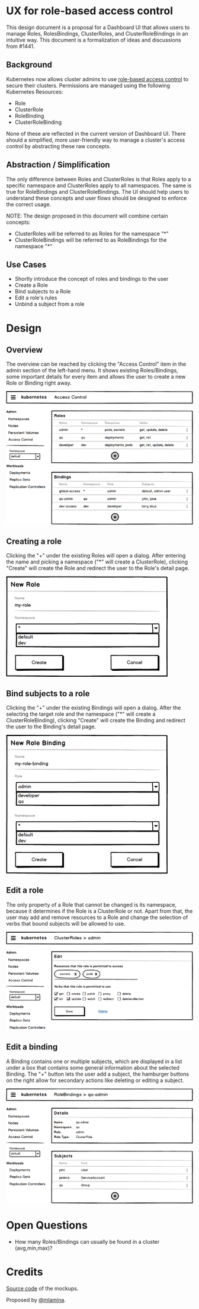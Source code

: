 # UX for role-based access control

This design document is a proposal for a Dashboard UI that
allows users to manage Roles, RolesBindings, ClusterRoles, and 
ClusterRoleBindings in an intuitive way. This document is a 
formalization of ideas and discussions from #1441.

## Background

Kubernetes now allows cluster admins to use 
[role-based access control](http://kubernetes.io/docs/admin/authorization/) to secure their clusters. 
Permissions are managed using the following Kubernetes Resources:
* Role
* ClusterRole
* RoleBinding
* ClusterRoleBinding

None of these are reflected in the current version of Dashboard UI. There should a simplified, 
more user-friendly way to manage a cluster's access control by abstracting these raw concepts.


## Abstraction / Simplification

The only difference between Roles and ClusterRoles is that Roles apply to a specific namespace 
and ClusterRoles apply to all namespaces. The same is true for RoleBindings and ClusterRoleBindings. 
The UI should help users to understand these concepts and user flows should be designed to enforce
the correct usage. 

NOTE: The design proposed in this document will combine certain concepts:
* ClusterRoles will be referred to as Roles for the namespace "*"
* ClusterRoleBindings will be referred to as RoleBindings for the namespace "*"

## Use Cases

* Shortly introduce the concept of roles and bindings to the user
* Create a Role
* Bind subjects to a Role
* Edit a role's rules
* Unbind a subject from a role

# Design



## Overview

The overview can be reached by clicking the "Access Control" item in the admin section of the
left-hand menu. It shows existing Roles/Bindings, some important details for every item and allows
the user to create a new Role or Binding right away.

![Overview](mockups/21-11-2016-access-control/overview.png)

## Creating a role

Clicking the "+" under the existing Roles will open a dialog. After entering the name and
picking a namespace ("*" will create a ClusterRole), clicking "Create" will create the Role
and redirect the user to the Role's detail page.

![Overview](mockups/21-11-2016-access-control/create-role.png)

## Bind subjects to a role

Clicking the "+" under the existing Bindings will open a dialog. After the selecting the
target role and the namespace ("*" will create a ClusterRoleBinding), clicking "Create"
will create the Binding and redirect the user to the Binding's detail page.

![Overview](mockups/21-11-2016-access-control/create-binding.png)

## Edit a role

The only property of a Role that cannot be changed is its namespace, because it determines
if the Role is a ClusterRole or not. Apart from that, the user may add and remove resources
to a Role and change the selection of verbs that bound subjects will be allowed to use.

![Overview](mockups/21-11-2016-access-control/edit-role.png)

## Edit a binding

A Binding contains one or multiple subjects, which are displayed in a list under a box
that contains some general information about the selected Binding. The "+" button lets
the user add a subject, the hamburger buttons on the right allow for secondary actions like
deleting or editing a subject.

![Overview](mockups/21-11-2016-access-control/edit-role-binding.png)

# Open Questions
* How many Roles/Bindings can usually be found in a cluster (avg,min,max)?

# Credits
[Source code](mockups/21-11-2016-access-control/dashboard-rbac-ui.bmpr)
of the mockups.

Proposed by [@mlamina](https://github.com/mlamina).